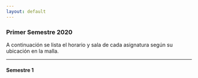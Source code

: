 ```yaml
---
layout: default
---
```


### Primer Semestre 2020
A continuación se lista el horario y sala de cada asignatura según su ubicación en la malla.

* * *

#### Semestre 1


